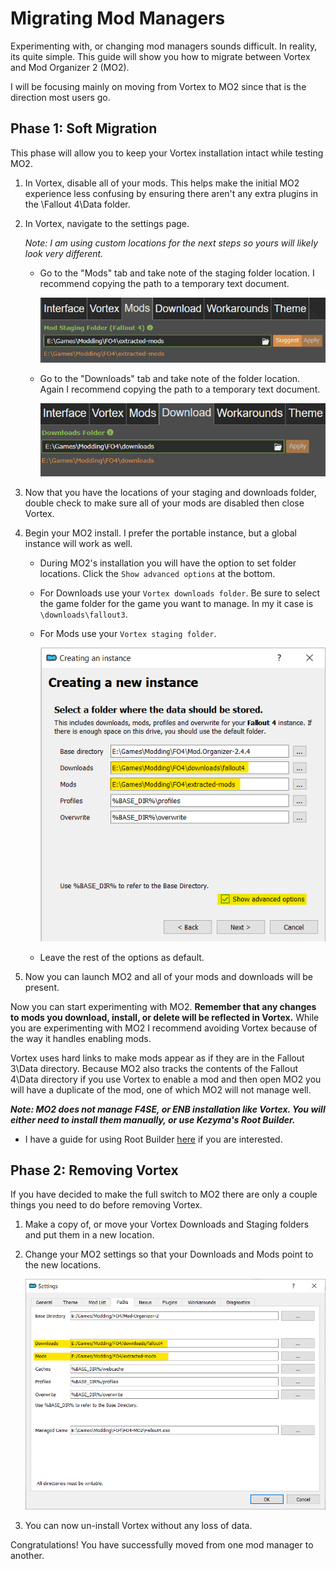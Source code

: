 # Migrating Mod Managers

Experimenting with, or changing mod managers sounds difficult. In reality, its quite simple. This guide will show you how to migrate between Vortex and Mod Organizer 2 (MO2).

I will be focusing mainly on moving from Vortex to MO2 since that is the direction most users go.

## Phase 1: Soft Migration

This phase will allow you to keep your Vortex installation intact while testing MO2.

1. In Vortex, disable all of your mods. This helps make the initial MO2 experience less confusing by ensuring there aren't any extra plugins in the \Fallout 4\Data folder.

1. In Vortex, navigate to the settings page.
      
   *Note: I am using custom locations for the next steps so yours will likely look very different.*

    - Go to the "Mods" tab and take note of the staging folder location. I recommend copying the path to a temporary text document.

      ![Vortex Mods Tab](./images/vortex-set-mods-tab.png)

    - Go to the "Downloads" tab and take note of the folder location. Again I recommend copying the path to a temporary text document.

      ![Vortex Downloads Tab](./images/vortex-set-downloads-tab.png)

1. Now that you have the locations of your staging and downloads folder, double check to make sure all of your mods are disabled then close Vortex.

1. Begin your MO2 install. I prefer the portable instance, but a global instance will work as well.

    - During MO2's installation you will have the option to set folder locations. Click the `Show advanced options` at the bottom.

    - For Downloads use your `Vortex downloads folder`. Be sure to select the game folder for the game you want to manage. In my it case is `\downloads\fallout3`.

    - For Mods use your `Vortex staging folder`. 

      ![MO2 Folder Setup](./images/mo2-shared-location.png)

    - Leave the rest of the options as default.

1. Now you can launch MO2 and all of your mods and downloads will be present.

Now you can start experimenting with MO2. **Remember that any changes to mods you download, install, or delete will be reflected in Vortex.** While you are experimenting with MO2 I recommend avoiding Vortex because of the way it handles enabling mods. 

Vortex uses hard links to make mods appear as if they are in the Fallout 3\Data directory. Because MO2 also tracks the contents of the Fallout 4\Data directory if you use Vortex to enable a mod and then open MO2 you will have a duplicate of the mod, one of which MO2 will not manage well.

***Note: MO2 does not manage F4SE, or ENB installation like Vortex. You will either need to install them manually, or use Kezyma's Root Builder.*** 

  - I have a guide for using Root Builder [here](./mo2-rootbuilder.md) if you are interested.

## Phase 2: Removing Vortex

If you have decided to make the full switch to MO2 there are only a couple things you need to do before removing Vortex.

1. Make a copy of, or move your Vortex Downloads and Staging folders and put them in a new location.

1. Change your MO2 settings so that your Downloads and Mods point to the new locations.

    ![MO2 Settings](./images/mo2-settings.png)

1. You can now un-install Vortex without any loss of data.

Congratulations! You have successfully moved from one mod manager to another.